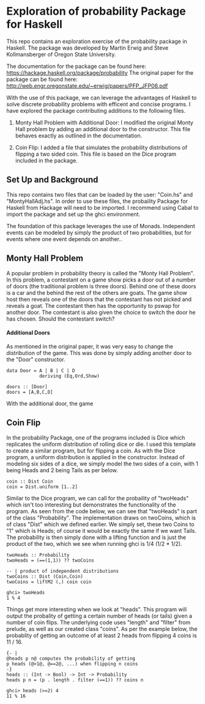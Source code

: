 # Exploration of probability Package for Haskell

This repo contains an exploration exercise of the probability package in Haskell. The package was developed by Martin Erwig and Steve Kollmansberger of Oregon State University. 

The documentation for the package can be found here: https://hackage.haskell.org/package/probability
The original paper for the package can be found here: http://web.engr.oregonstate.edu/~erwig/papers/PFP_JFP06.pdf

With the use of this package, we can leverage the advantages of Haskell to solve discrete probability problems with efficent and concise programs. I have explored the package contributing additions to the following files.

1) Monty Hall Problem with Additional Door: I modified the original Monty Hall problem by adding an additional door to the constructor. This file behaves exactly as outlined in the documentation. 

2) Coin Flip: I added a file that simulates the probability distributions of flipping a two sided coin. This file is based on the Dice program included in the package. 

## Set Up and Background

This repo contains two files that can be loaded by the user: "Coin.hs" and "MontyHallAdj.hs". In order to use these files, the probaility Package for Haskell from Hackage will need to be imported. I recommend using Cabal to import the package and set up the ghci environment. 

The foundation of this package leverages the use of Monads. Independent events can be modeled by simply the product of two probabilities, but for events where one event depends on another.. 

## Monty Hall Problem

A popular problem in probability theory is called the "Monty Hall Problem". In this problem, a contestant on a game show picks a door out of a number of doors (the traditional problem is three doors). Behind one of these doors is a car  and the behind the rest of the others are goats. The game show host then reveals one of the doors that the contestant has not picked and reveals a goat. The contestant then has the opportunity to pswap for another door. The contestant is also given the choice to switch the door he has chosen. Should the contestant switch?  

#### Additional Doors

As mentioned in the original paper, it was very easy to change the distribution of the game. This was done by simply adding another door to the "Door" constructor. 

```
data Door = A | B | C | D
            deriving (Eq,Ord,Show)

doors :: [Door]
doors = [A,B,C,D]
```
With the additional door, the game  
 
## Coin Flip

In the probability Package, one of the programs included is Dice which replicates the uniform distribution of rolling dice or die. I used this template to create a similar program, but for flipping a coin. As with the Dice program, a uniform distribution is applied in the constructor. Instead of modeling six sides of a dice, we simply model the two sides of a coin, with 1 being Heads and 2 being Tails as per below. 

```
coin :: Dist Coin
coin = Dist.uniform [1..2]
```
Similar to the Dice program, we can call for the probaility of "twoHeads" which isn't too interesting but demonstrates the functionality of the program. As seen from the code below, we can see that "twoHeads" is part of the class "Probability". The implementation draws on twoCoins, which is of class "Dist" which we defined earlier. We simply set, these two Coins to "1" which is Heads; of course it would be exactly the same if we want Tails. The probability is then simply done with a lifting function and is just the product of the two, which we see when running ghci is 1/4 (1/2 * 1/2). 

```
twoHeads :: Probability
twoHeads = (==(1,1)) ?? twoCoins

-- | product of independent distributions
twoCoins :: Dist (Coin,Coin)
twoCoins = liftM2 (,) coin coin
```
```
ghci> twoHeads
1 % 4
```
Things get more interesting when we look at "heads". This program will output the probality of getting a certain number of heads (or tails) given a number of coin flips. The underlying code uses "length" and "filter" from prelude, as well as our created class "coins". As per the example below, the probablity of getting an outcome of at least 2 heads from flipping 4 coins is 11 / 16. 

```
{- |
@heads p n@ computes the probability of getting
p heads (@>1@, @==2@, ...) when flipping n coins
-}
heads :: (Int -> Bool) -> Int -> Probability
heads p n = (p . length . filter (==1)) ?? coins n
```
```
ghci> heads (>=2) 4
11 % 16

```
